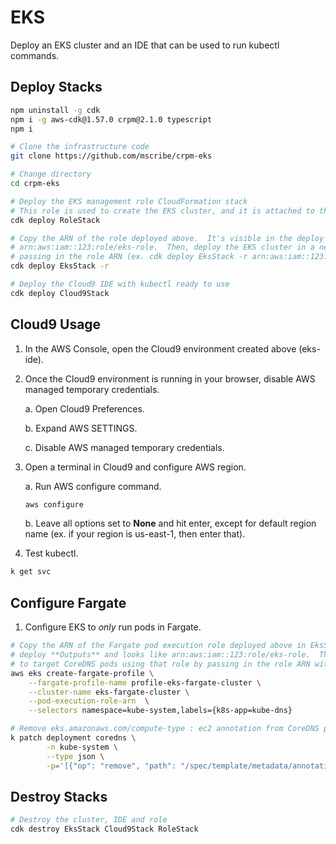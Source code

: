 # EKS

Deploy an EKS cluster and an IDE that can be used to run kubectl commands.

## Deploy Stacks

```bash
npm uninstall -g cdk
npm i -g aws-cdk@1.57.0 crpm@2.1.0 typescript
npm i

# Clone the infrastructure code
git clone https://github.com/mscribe/crpm-eks

# Change directory
cd crpm-eks

# Deploy the EKS management role CloudFormation stack
# This role is used to create the EKS cluster, and it is attached to the IDE to access the cluster
cdk deploy RoleStack

# Copy the ARN of the role deployed above.  It's visible in the deploy **Outputs** and looks like
# arn:aws:iam::123:role/eks-role.  Then, deploy the EKS cluster in a new VPC using that role by
# passing in the role ARN (ex. cdk deploy EksStack -r arn:aws:iam::123:role/eks-role).
cdk deploy EksStack -r 

# Deploy the Cloud9 IDE with kubectl ready to use
cdk deploy Cloud9Stack
```

## Cloud9 Usage

1.  In the AWS Console, open the Cloud9 environment created above (eks-ide).

2.  Once the Cloud9 environment is running in your browser, disable AWS managed temporary credentials.

    a.  Open Cloud9 Preferences.
    
    b.  Expand AWS SETTINGS.
    
    c.  Disable AWS managed temporary credentials.

3.  Open a terminal in Cloud9 and configure AWS region.

    a.  Run AWS configure command.
    ```bash
    aws configure
    ```
    
    b.  Leave all options set to **None** and hit enter, except for default region name (ex. if your region is us-east-1, then enter that).

4.  Test kubectl.

```bash
k get svc
```

## Configure Fargate

1.  Configure EKS to *only* run pods in Fargate.

```bash
# Copy the ARN of the Fargate pod execution role deployed above in EksStack.  It's visible in the
# deploy **Outputs** and looks like arn:aws:iam::123:role/eks-role.  Then, create the Fargate profile
# to target CoreDNS pods using that role by passing in the role ARN with --pod-execution-role-arn.
aws eks create-fargate-profile \
    --fargate-profile-name profile-eks-fargate-cluster \
    --cluster-name eks-fargate-cluster \
    --pod-execution-role-arn  \
    --selectors namespace=kube-system,labels={k8s-app=kube-dns}

# Remove eks.amazonaws.com/compute-type : ec2 annotation from CoreDNS pods
k patch deployment coredns \
        -n kube-system \
        --type json \
        -p='[{"op": "remove", "path": "/spec/template/metadata/annotations/eks.amazonaws.com~1compute-type"}]'
```

## Destroy Stacks

```bash
# Destroy the cluster, IDE and role
cdk destroy EksStack Cloud9Stack RoleStack
```
